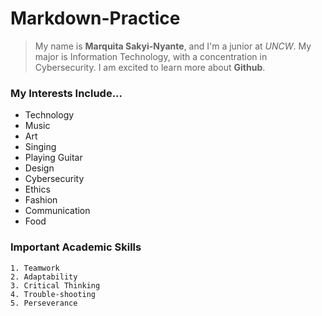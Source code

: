 # Markdown-Practice
> My name is **Marquita Sakyi-Nyante**, and I'm a junior at *UNCW*.
My major is Information Technology, with a concentration in Cybersecurity.
I am excited to learn more about **Github**.
### My Interests Include... 
- Technology
- Music
- Art
- Singing
- Playing Guitar
- Design
- Cybersecurity
- Ethics
- Fashion
- Communication
- Food
### Important Academic Skills
```
1. Teamwork
2. Adaptability
3. Critical Thinking 
4. Trouble-shooting
5. Perseverance
```
